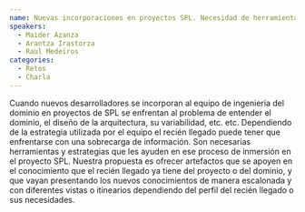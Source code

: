 ```yaml
---
name: Nuevas incorporaciones en proyectos SPL. Necesidad de herramientas de asistencia
speakers:
  - Maider Azanza
  - Arantza Irastorza
  - Raul Medeiros
categories:
  - Retos
  - Charla
---
```


Cuando nuevos desarrolladores se incorporan al equipo de ingeniería del dominio en proyectos de SPL se enfrentan al problema de entender el dominio, el diseño de la arquitectura, su variabilidad, etc. etc. Dependiendo de la estrategia utilizada por el equipo el recién llegado puede tener que enfrentarse con una sobrecarga de información. Son necesarias herramientas y estrategias que les ayuden en ese proceso de inmersión en el proyecto SPL. Nuestra propuesta es ofrecer artefactos que se apoyen en el conocimiento que el recién llegado ya tiene del proyecto o del dominio, y que vayan presentando los nuevos conocimientos de manera escalonada y con diferentes vistas o itinearios dependiendo del perfil del recién llegado o sus necesidades.